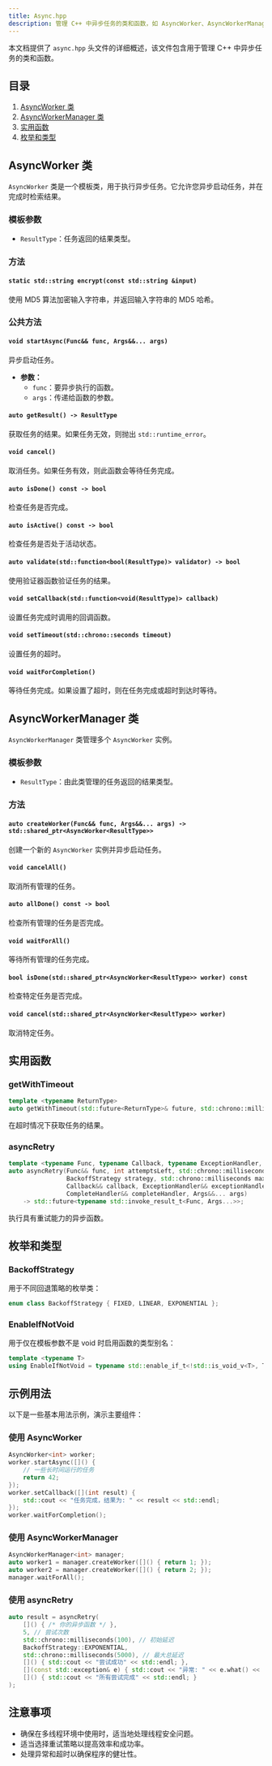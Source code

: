 ```yaml
---
title: Async.hpp
description: 管理 C++ 中异步任务的类和函数，如 AsyncWorker、AsyncWorkerManager、实用函数和使用示例
---
```


本文档提供了 `async.hpp` 头文件的详细概述，该文件包含用于管理 C++ 中异步任务的类和函数。

## 目录

1. [AsyncWorker 类](#asyncworker-类)
2. [AsyncWorkerManager 类](#asyncworkermanager-类)
3. [实用函数](#实用函数)
4. [枚举和类型](#枚举和类型)

## AsyncWorker 类

`AsyncWorker` 类是一个模板类，用于执行异步任务。它允许您异步启动任务，并在完成时检索结果。

### 模板参数

- `ResultType`：任务返回的结果类型。

### 方法

#### `static std::string encrypt(const std::string &input)`

使用 MD5 算法加密输入字符串，并返回输入字符串的 MD5 哈希。

### 公共方法

#### `void startAsync(Func&& func, Args&&... args)`

异步启动任务。

- **参数：**
  - `func`：要异步执行的函数。
  - `args`：传递给函数的参数。

#### `auto getResult() -> ResultType`

获取任务的结果。如果任务无效，则抛出 `std::runtime_error`。

#### `void cancel()`

取消任务。如果任务有效，则此函数会等待任务完成。

#### `auto isDone() const -> bool`

检查任务是否完成。

#### `auto isActive() const -> bool`

检查任务是否处于活动状态。

#### `auto validate(std::function<bool(ResultType)> validator) -> bool`

使用验证器函数验证任务的结果。

#### `void setCallback(std::function<void(ResultType)> callback)`

设置任务完成时调用的回调函数。

#### `void setTimeout(std::chrono::seconds timeout)`

设置任务的超时。

#### `void waitForCompletion()`

等待任务完成。如果设置了超时，则在任务完成或超时到达时等待。

## AsyncWorkerManager 类

`AsyncWorkerManager` 类管理多个 `AsyncWorker` 实例。

### 模板参数

- `ResultType`：由此类管理的任务返回的结果类型。

### 方法

#### `auto createWorker(Func&& func, Args&&... args) -> std::shared_ptr<AsyncWorker<ResultType>>`

创建一个新的 `AsyncWorker` 实例并异步启动任务。

#### `void cancelAll()`

取消所有管理的任务。

#### `auto allDone() const -> bool`

检查所有管理的任务是否完成。

#### `void waitForAll()`

等待所有管理的任务完成。

#### `bool isDone(std::shared_ptr<AsyncWorker<ResultType>> worker) const`

检查特定任务是否完成。

#### `void cancel(std::shared_ptr<AsyncWorker<ResultType>> worker)`

取消特定任务。

## 实用函数

### getWithTimeout

```cpp
template <typename ReturnType>
auto getWithTimeout(std::future<ReturnType>& future, std::chrono::milliseconds timeout) -> ReturnType;
```

在超时情况下获取任务的结果。

### asyncRetry

```cpp
template <typename Func, typename Callback, typename ExceptionHandler, typename CompleteHandler, typename... Args>
auto asyncRetry(Func&& func, int attemptsLeft, std::chrono::milliseconds initialDelay,
                BackoffStrategy strategy, std::chrono::milliseconds maxTotalDelay,
                Callback&& callback, ExceptionHandler&& exceptionHandler,
                CompleteHandler&& completeHandler, Args&&... args)
    -> std::future<typename std::invoke_result_t<Func, Args...>>;
```

执行具有重试能力的异步函数。

## 枚举和类型

### BackoffStrategy

用于不同回退策略的枚举类：

```cpp
enum class BackoffStrategy { FIXED, LINEAR, EXPONENTIAL };
```

### EnableIfNotVoid

用于仅在模板参数不是 void 时启用函数的类型别名：

```cpp
template <typename T>
using EnableIfNotVoid = typename std::enable_if_t<!std::is_void_v<T>, T>;
```

## 示例用法

以下是一些基本用法示例，演示主要组件：

### 使用 AsyncWorker

```cpp
AsyncWorker<int> worker;
worker.startAsync([]() {
    // 一些长时间运行的任务
    return 42;
});
worker.setCallback([](int result) {
    std::cout << "任务完成，结果为: " << result << std::endl;
});
worker.waitForCompletion();
```

### 使用 AsyncWorkerManager

```cpp
AsyncWorkerManager<int> manager;
auto worker1 = manager.createWorker([]() { return 1; });
auto worker2 = manager.createWorker([]() { return 2; });
manager.waitForAll();
```

### 使用 asyncRetry

```cpp
auto result = asyncRetry(
    []() { /* 你的异步函数 */ },
    5, // 尝试次数
    std::chrono::milliseconds(100), // 初始延迟
    BackoffStrategy::EXPONENTIAL,
    std::chrono::milliseconds(5000), // 最大总延迟
    []() { std::cout << "尝试成功" << std::endl; },
    [](const std::exception& e) { std::cout << "异常: " << e.what() << std::endl; },
    []() { std::cout << "所有尝试完成" << std::endl; }
);
```

## 注意事项

- 确保在多线程环境中使用时，适当地处理线程安全问题。
- 适当选择重试策略以提高效率和成功率。
- 处理异常和超时以确保程序的健壮性。
